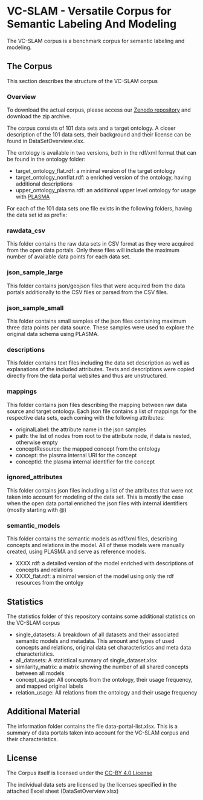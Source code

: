 # VC-SLAM - Versatile Corpus for Semantic Labeling And Modeling

The VC-SLAM corpus is a benchmark corpus for semantic labeling and modeling.

## The Corpus

This section describes the structure of the VC-SLAM corpus

### Overview

To download the actual corpus, please access our [Zenodo repository](https://zenodo.org/record/4361685) and download the zip archive.

The corpus consists of 101 data sets and a target ontology.
A closer description of the 101 data sets, their background and their license can be found in DataSetOverview.xlsx.

The ontology is available in two versions, both in the rdf/xml format that can be found in the ontology folder:
* target_ontology_flat.rdf: a minimal version of the target ontology
* target_ontology_nonflat.rdf: a enriched version of the ontology, having additional descriptions
* upper_ontology_plasma.rdf: an additional upper level ontology for usage with [PLASMA](https://github.com/tmdt-buw/plasma)

For each of the 101 data sets one file exists in the following folders, having the data set id as prefix:

### rawdata_csv

This folder contains the raw data sets in CSV format as they were acquired from the open data portals.
Only these files will include the maximum number of available data points for each data set.

### json_sample_large

This folder contains json/geojson files that were acquired from the data portals additionally to the CSV files or parsed from the CSV files.

### json_sample_small

This folder contains small samples of the json files containing maximum three data points per data source. These samples were used to explore the original data schema using PLASMA.

### descriptions

This folder contains text files including the data set description as well as explanations of the included attributes. Texts and descriptions were copied directly from the data portal websites and thus are unstructured. 

### mappings

This folder contains json files describing the mapping between raw data source and target ontology. Each json file contains a list of mappings for the respective data sets, each coming with the following attributes:

* originalLabel: the attribute name in the json samples
* path: the list of nodes from root to the attribute node, if data is nested, otherwise empty
* conceptResource: the mapped concept from the ontology
* concept: the plasma internal URI for the concept
* conceptId: the plasma internal identifier for the concept

### ignored_attributes

This folder contains json files including a list of the attributes that were not taken into account for modeling of the data set. This is mostly the case when the open data portal enriched the json files with internal identifiers (mostly starting with @)

### semantic_models

This folder contains the semantic models as rdf/xml files, describing concepts and relations in the model.
All of these models were manually created, using PLASMA and serve as reference models.

* XXXX.rdf: a detailed version of the model enriched with descriptions of concepts and relations
* XXXX_flat.rdf: a minimal version of the model using only the rdf resources from the ontolgy

## Statistics
The statistics folder of this repository contains some additional statistics on the VC-SLAM corpus

* single_datasets: A breakdown of all datasets and their associated semantic models and metadata. This amount and types of used concepts and relations, original data set characteristics and meta data characteristics.
* all_datasets: A statistical summary of single_dataset.xlsx
* similarity_matrix: a matrix showing the number of all shared concepts between all models
* concept_usage: All concepts from the ontology, their usage frequency, and mapped original labels
* relation_usage: All relations from the ontology and their usage frequency

## Additional Material

The information folder contains the file data-portal-list.xlsx. This is a summary of data portals taken into account for the VC-SLAM corpus and their characteristics.


## License

The Corpus itself is licensed under the [CC-BY 4.0 License](https://creativecommons.org/licenses/by/4.0)

The individual data sets are licensed by the licenses specified in the attached Excel sheet (DataSetOverview.xlsx)
